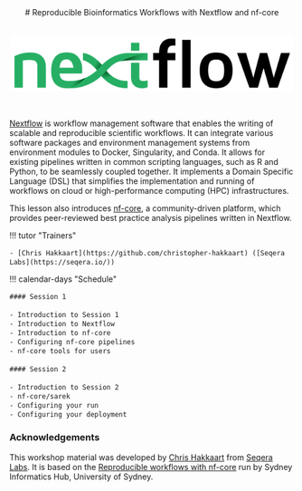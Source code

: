 <center>
# Reproducible Bioinformatics Workflows with Nextflow and nf-core
</center>

<br>
<p align="center"><img src="./images/nextflow_logo.png" alt="drawing" width="500"/></p> 
<br>

[Nextflow](https://www.nextflow.io/) is workflow management software that enables the writing of scalable and reproducible scientific workflows. It can integrate various software packages and environment management systems from environment modules to Docker, Singularity, and Conda. It allows for existing pipelines written in common scripting languages, such as R and Python, to be seamlessly coupled together. It implements a Domain Specific Language (DSL) that simplifies the implementation and running of workflows on cloud or high-performance computing (HPC) infrastructures.

This lesson also introduces [nf-core](https://nf-co.re/), a community-driven platform, which provides peer-reviewed best practice analysis pipelines written in Nextflow.

!!! tutor "Trainers"

    - [Chris Hakkaart](https://github.com/christopher-hakkaart) ([Seqera Labs](https://seqera.io/))

!!! calendar-days "Schedule"

    #### Session 1
    
    - Introduction to Session 1
    - Introduction to Nextflow
    - Introduction to nf-core
    - Configuring nf-core pipelines
    - nf-core tools for users
    
    #### Session 2
    
    - Introduction to Session 2
    - nf-core/sarek
    - Configuring your run
    - Configuring your deployment

### Acknowledgements

This workshop material was developed by [Chris Hakkaart](https://github.com/christopher-hakkaart) from [Seqera Labs](https://seqera.io/). It is based on the [Reproducible workflows with nf-core](https://sydney-informatics-hub.github.io/customising-nfcore-workshop/) run by Sydney Informatics Hub, University of Sydney.